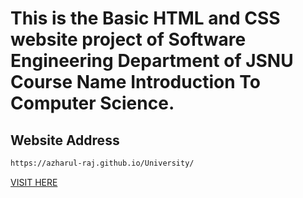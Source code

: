 # This is the Basic HTML and CSS website project of Software Engineering Department of JSNU Course Name Introduction To Computer Science.

## Website Address

```bash
https://azharul-raj.github.io/University/
```

[VISIT HERE](https://azharul-raj.github.io/University/)
